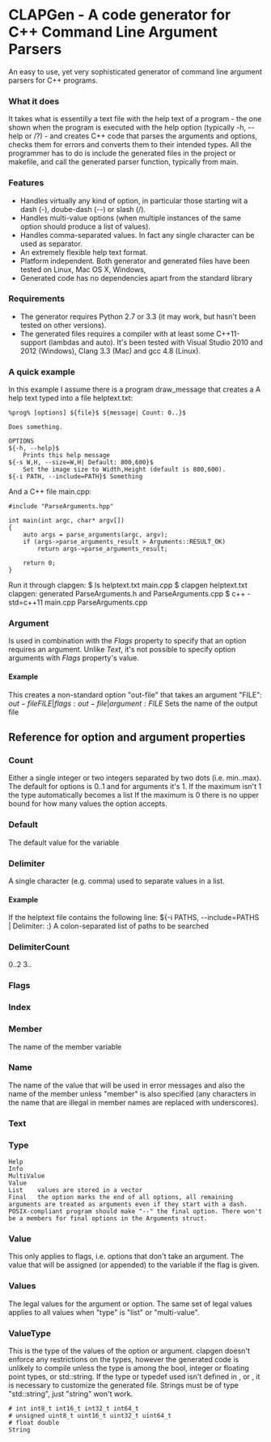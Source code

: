 CLAPGen - A code generator for C++ Command Line Argument Parsers
================================================================

An easy to use, yet very sophisticated generator of command line argument parsers for C++ programs.

### What it does
It takes what is essentilly a text file with the help text of a program - the one shown when the program is executed with the help option (typically -h, --help or /?) - and creates C++ code that parses the arguments and options, checks them for errors and converts them to their intended types. All the programmer has to do is include the generated files in the project or makefile, and call the generated parser function, typically from main.

### Features
* Handles virtually any kind of option, in particular those starting wit a dash (-), doube-dash (--) or slash (/).
* Handles multi-value options (when multiple instances of the same option should produce a list of values).
* Handles comma-separated values. In fact any single character can be used as separator.
* An extremely flexible help text format.
* Platform independent. Both generator and generated files have been tested on Linux, Mac OS X, Windows, 
* Generated code has no dependencies apart from the standard library

### Requirements
* The generator requires Python 2.7 or 3.3 (it may work, but hasn't been tested on other versions).
* The generated files requires a compiler with at least some C++11-support (lambdas and auto). It's been tested with Visual Studio 2010 and 2012 (Windows), Clang 3.3 (Mac) and gcc 4.8 (Linux).

### A quick example
In this example I assume there is a program draw_message that creates a 
A help text typed into a file helptext.txt:

    %prog% [options] ${file}$ ${message| Count: 0..}$
    
    Does something.
    
    OPTIONS
    ${-h, --help}$
        Prints this help message
    ${-s W,H, --size=W,H| Default: 800,600}$
        Set the image size to Width,Height (default is 800,600).
    ${-i PATH, --include=PATH}$ Something

And a C++ file main.cpp:

    #include "ParseArguments.hpp"

    int main(int argc, char* argv[])
    {
        auto args = parse_arguments(argc, argv);
        if (args->parse_arguments_result > Arguments::RESULT_OK)
            return args->parse_arguments_result;

        return 0;
    }

Run it through clapgen:
    $ ls
    helptext.txt    main.cpp
    $ clapgen helptext.txt
    clapgen: generated ParseArguments.h and ParseArguments.cpp
    $ c++ -std=c++11 main.cpp ParseArguments.cpp

### Argument
Is used in combination with the *Flags* property to specify that an option requires an argument. Unlike *Text*, it's not possible to specify option arguments with *Flags* property's value.
#### Example
This creates a non-standard option "out-file" that takes an argument "FILE":
    ${out-file FILE|flags: out-file | argument: FILE}$ Sets the name of the output file

Reference for option and argument properties
--------------------------------------------

### Count
Either a single integer or two integers separated by two dots (i.e. min..max). The default for options is 0..1 and for arguments it's 1.
  If the maximum isn't 1 the type automatically becomes a list
  If the maximum is 0 there is no upper bound for how many values the option accepts.

### Default
The default value for the variable

### Delimiter
A single character (e.g. comma) used to separate values in a list.

#### Example
If the helptext file contains the following line:
    ${-i PATHS, --include=PATHS | Delimiter: :} A colon-separated list of paths to be searched


### DelimiterCount
0..2 3..

### Flags

### Index

### Member
The name of the member variable

### Name
The name of the value that will be used in error messages and also the name of the member unless "member" is also specified (any characters in the name that are illegal in member names are replaced with underscores).

### Text

### Type
    Help
    Info
    MultiValue
    Value
    List    values are stored in a vector
    Final   the option marks the end of all options, all remaining arguments are treated as arguments even if they start with a dash. POSIX-compliant program should make "--" the final option. There won't be a members for final options in the Arguments struct.

### Value
This only applies to flags, i.e. options that don't take an argument. The value that will be assigned (or appended) to the variable if the flag is given.

### Values
The legal values for the argument or option. The same set of legal values applies to all values when "type" is "list" or "multi-value".

### ValueType
This is the type of the values of the option or argument. clapgen doesn't enforce any restrictions on the types, however the generated code is unlikely to compile unless the type is among the bool, integer or floating point types, or std::string. If the type or typedef used isn't defined in <cstddef>, <cstdint> or <string>, it is necessary to customize the generated file. Strings must be of type "std::string", just "string" won't work.

    # int int8_t int16_t int32_t int64_t
    # unsigned uint8_t uint16_t uint32_t uint64_t
    # float double
    String
